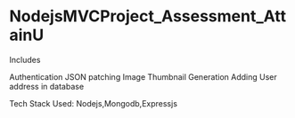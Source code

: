 # NodejsMVCProject_Assessment_AttainU

Includes

Authentication
JSON patching
Image Thumbnail Generation
Adding User address in database

Tech Stack Used: Nodejs,Mongodb,Expressjs
